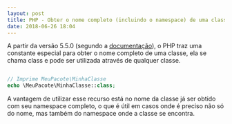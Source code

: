 ```yaml
---
layout: post
title: PHP - Obter o nome completo (incluindo o namespace) de uma classe
date: 2018-06-26 18:04
---
```


A partir da versão 5.5.0 (segundo a [documentação](http://php.net/manual/en/language.oop5.constants.php)), o PHP traz uma constante especial para obter o nome completo de uma classe, ela se chama class e pode ser utilizada através de qualquer classe.

```php

// Imprime MeuPacote\MinhaClasse
echo \MeuPacote\MinhaClasse::class; 

```

A vantagem de utilizar esse recurso está no nome da classe já ser obtido com seu namespace completo, o que é útil em casos onde é preciso não só do nome, mas também do namespace onde a classe se encontra.
